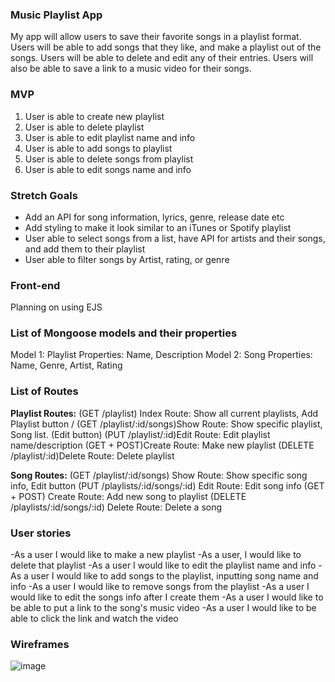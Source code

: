 ### Music Playlist App

My app will allow users to save their favorite songs in a playlist format. Users will be able to add songs that they like, and make a playlist out of the songs. Users will be able to delete and edit any of their entries. Users will also be able to save a link to a music video for their songs. 

### MVP

1. User is able to create new playlist
2. User is able to delete playlist
3. User is able to edit playlist name and info
4. User is able to add songs to playlist
5. User is able to delete songs from playlist
6. User is able to edit songs name and info

### Stretch Goals

- Add an API for song information, lyrics, genre, release date etc
- Add styling to make it look similar to an iTunes or Spotify playlist
- User able to select songs from a list, have API for artists and their songs, and add them to their playlist
- User able to filter songs by Artist, rating, or genre

### Front-end
Planning on using EJS

### List of Mongoose models and their properties

Model 1: Playlist
Properties: Name, Description
Model 2: Song
Properties: Name, Genre, Artist, Rating

### List of Routes

**Playlist Routes:**
(GET /playlist) Index Route: Show all current playlists, Add Playlist button /
(GET /playlist/:id/songs)Show Route: Show specific playlist, Song list. (Edit button)
(PUT /playlist/:id)Edit Route: Edit playlist name/description
(GET + POST)Create Route: Make new playlist
(DELETE /playlist/:id)Delete Route: Delete playlist

**Song Routes:**
(GET /playlist/:id/songs) Show Route: Show specific song info, Edit button
(PUT /playlists/:id/songs/:id) Edit Route: Edit song info
(GET + POST) Create Route: Add new song to playlist
(DELETE /playlists/:id/songs/:id) Delete Route: Delete a song

### User stories

-As a user I would like to make a new playlist
-As a user, I would like to delete that playlist
-As a user I would like to edit the playlist name and info
-As a user I would like to add songs to the playlist, inputting song name and info
-As a user I would like to remove songs from the playlist
-As a user I would like to edit the songs info after I create them
-As a user I would like to be able to put a link to the song's music video
-As a user I would like to be able to click the link and watch the video

### Wireframes

![image](https://media.git.generalassemb.ly/user/41952/files/baec15e4-74a5-4bbe-bfc6-6a98474df271)
